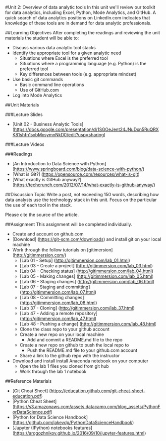 #Unit 2: Overview of data analytic tools
In this unit we'll review our toolkit for data analytics, including Excel, Python, Mode Analytics, and GitHub. A quick search of data analytics positions on LinkedIn.com indicates that knowledge of these tools are in demand for data analytic professionals.

##Learning Objectives
After completing the readings and reviewing the unit materials the student will be able to:
* Discuss various data analytic tool stacks
* Identify the appropriate tool for a given analytic need
  * Situations where Excel is the preferred tool
  * Situations where a programming language (e.g. Python) is the preferred tool
  * Key differences between tools (e.g. appropriate mindset)
* Use basic git commands
  * Basic command line operations
  * Use of GitHub.com
* Log into Mode Analytics

##Unit Materials

###Lecture Slides
* [Unit 02 - Business Analytic Tools] (https://docs.google.com/presentation/d/1SGOeJent24JNuDxn5RuQRXK81shfn1sxbMxsymnNkD0/edit?usp=sharing)

###Lecture Videos

###Readings
* [An Introduction to Data Science with Python] (https://www.springboard.com/blog/data-science-with-python/)
* [What is Git?] (https://opensource.com/resources/what-is-git)
* [What exactly is GitHub anyway?] (https://techcrunch.com/2012/07/14/what-exactly-is-github-anyway/)

##Discussion Topic
Write a post, not exceeding 150 words, describing how data analysts use the technology stack in this unit. Focus on the particular the use of each tool in the stack.

Please cite the source of the article.

##Assignment
This assignment will be completed individually.
* Create and account on github.com
* [Download] (https://git-scm.com/downloads) and install git on your local machine
* Work through the follow tutorials on [gitimersion] (http://gitimmersion.com/)
  * [Lab 01 - Setup] (http://gitimmersion.com/lab_01.html)
  * [Lab 03 - Create a project] (http://gitimmersion.com/lab_03.html)
  * [Lab 04 - Checking status] (http://gitimmersion.com/lab_04.html)
  * [Lab 05 - Making changes] (http://gitimmersion.com/lab_05.html)
  * [Lab 06 - Staging changes] (http://gitimmersion.com/lab_06.html)
  * [Lab 07 - Staging and committing] (http://gitimmersion.com/lab_07.html)
  * [Lab 08 - Committing changes] (http://gitimmersion.com/lab_08.html)
  * [Lab 37 - Cloning] (http://gitimmersion.com/lab_37.html)
  * [Lab 47 - Adding a remote repository] (http://gitimmersion.com/lab_47.html)
  * [Lab 48 - Pushing a change] (http://gitimmersion.com/lab_48.html)
  * Clone the class repo to your github account
  * Create a new repo on your local machine
    * Add and commit a README.md file to the repo
  * Create a new repo on github to push the local repo to
    * Push the README.md file to your github.com account
  * Share a link to the github repo with the instructor
* Download and install install Anaconda notebook on your computer
  * Open the lab 1 files you cloned from git hub
  * Work through the lab 1 notebook

##Reference Materials
* [Git Cheat Sheet] (https://education.github.com/git-cheat-sheet-education.pdf)
* [Python Cheat Sheet] (https://s3.amazonaws.com/assets.datacamp.com/blog_assets/PythonForDataScience.pdf)
* [Python for Data Science Handbook] (https://github.com/jakevdp/PythonDataScienceHandbook)
* [Jupyter (IPython) notebooks features] (https://arogozhnikov.github.io/2016/09/10/jupyter-features.html)
